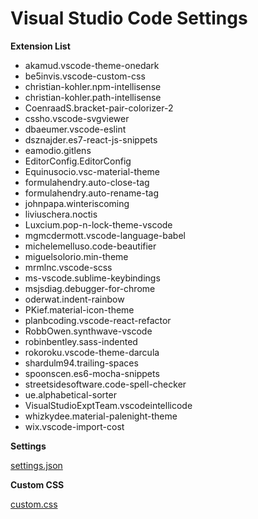 # Visual Studio Code Settings

**Extension List**




* akamud.vscode-theme-onedark
* be5invis.vscode-custom-css
* christian-kohler.npm-intellisense
* christian-kohler.path-intellisense
* CoenraadS.bracket-pair-colorizer-2
* cssho.vscode-svgviewer
* dbaeumer.vscode-eslint
* dsznajder.es7-react-js-snippets
* eamodio.gitlens
* EditorConfig.EditorConfig
* Equinusocio.vsc-material-theme
* formulahendry.auto-close-tag
* formulahendry.auto-rename-tag
* johnpapa.winteriscoming
* liviuschera.noctis
* Luxcium.pop-n-lock-theme-vscode
* mgmcdermott.vscode-language-babel
* michelemelluso.code-beautifier
* miguelsolorio.min-theme
* mrmlnc.vscode-scss
* ms-vscode.sublime-keybindings
* msjsdiag.debugger-for-chrome
* oderwat.indent-rainbow
* PKief.material-icon-theme
* planbcoding.vscode-react-refactor
* RobbOwen.synthwave-vscode
* robinbentley.sass-indented
* rokoroku.vscode-theme-darcula
* shardulm94.trailing-spaces
* spoonscen.es6-mocha-snippets
* streetsidesoftware.code-spell-checker
* ue.alphabetical-sorter
* VisualStudioExptTeam.vscodeintellicode
* whizkydee.material-palenight-theme
* wix.vscode-import-cost


**Settings**

[settings.json](./settings.json)

**Custom CSS**

[custom.css](./custom.css)
